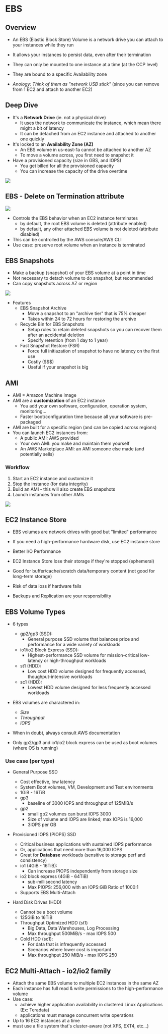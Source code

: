 # EBS

## Overview
* An EBS (Elastic Block Store) Volume is a network drive you can attach to your instances while they run
* It allows your instances to persist data, even after their termination
* They can only be mounted to one instance at a time (at the CCP level)
* They are bound to a specific Availability zone

* *Anology: Think of them as "network USB stick"* (since you can remove from 1 EC2 and attach to another EC2)

## Deep Dive

* It's a **Network Drive** (ie. not a physical drive)
    * It uses the network to communicate the instance, which mean there might a bit of latency
    * It can be detached from an EC2 instance and attached to another one quickly
* It's locked to an **Availability Zone (AZ)**
    * An EBS volume in us-east-1a cannot be attached to another AZ
    * To move a volume across, you first need to snapshot it
* Have a provisioned capacity (size in GBS, and IOPS)
    * You get billed for all the provisioned capacity
    * You can increase the capacity of the drive overtime

<img src="./img/7_EBS/1.png"/>

## EBS - Delete on Termination attribute

<img src="./img/7_EBS/2.png"/>

* Controls the EBS behavior when an EC2 instance terminates
    * by default, the root EBS volume is deleted (attribute enabled)
    * by default, any other attached EBS volume is not deleted (attribute disabled)
* This can be controlled by the AWS console/AWS CLI
* Use case: preserve root volume when an instance is terminated

## EBS Snapshots
* Make a backup (snapshot) of your EBS volume at a point in time
* Not necessary to detach volume to do snapshot, but recommended
* Can copy snapshots across AZ or region

<img src="./img/7_EBS/3.png"/>

* Features
    * EBS Snapshot Archive
        * Move a snapshot to an "archive tier" that is 75% cheaper
        * Takes within 24 to 72 hours for restoring the archive
    * Recycle Bin for EBS Snapshots
        * Setup rules to retain deleted snapshots so you can recover them after an accidental deletion
        * Specify retention (from 1 day to 1 year)
    * Fast Snapshot Restore (FSR)
        * Force full initiazation of snapshot to have no latency on the first use 
        * Costly ($$$)
        * Useful if your snapshot is big

## AMI

* AMI = Amazon Machine Image
* AMI are a **customization** of an EC2 instance
    * You add your own software, configuration, operation system, monitoring...
    * Faster boot/configuration time because all your software is pre-packaged
* AMI are built for a specific region (and can be copied across regions)
* You can launch EC2 instances from:
    * A public AMI: AWS provided
    * Your own AMI: you make and maintain them yourself
    * An AWS Marketplace AMI: an AMI someone else made (and potentially sells)

### Workflow

1. Start an EC2 instance and customize it
2. Stop the instance (for data integrity)
3. Build an AMI - this will also create EBS snapshots
4. Launch instances from other AMIs

<img src="./img/7_EBS/4.png"/>

## EC2 Instance Store

* EBS volumes are network drives with good but "limited" performance
* If you need a high-performance hardware disk, use EC2 instance store

* Better I/O Performance
* EC2 Instance Store lose their storage if they're stopped (ephemeral)
* Good for buffer/cache/scratch data/temporary content (not good for long-term storage)
* Risk of data loss if hardware fails

* Backups and Replication are your responsibility

## EBS Volume Types

* 6 types
    * gp2/gp3 (SSD): 
        * General purpose SSD volume that balances price and performance for a wide variety of workloads
    * io1/io2 Block Express (SSD):
        * Highest-performance SSD volume for mission-critical low-latency or high-throughput workloads
    * st1 (HDD): 
        * Low cost HDD volume designed for frequently accessed, thoughput-intensive workloads
    * sc1 (HDD):
        * Lowest HDD volume designed for less frequently accessed workloads

* EBS volumes are charactered in:
    * *Size*
    * *Throughput* 
    * *IOPS* 

* When in doubt, always consult AWS documentation
* Only gp2/gp3 and io1/io2 block express can be used as boot volumes (where OS is running)

### Use case (per type)
* General Purpose SSD
    * Cost effective, low latency
    * System Boot volumes, VM, Development and Test environments
    * 1GiB - 16TiB
    * gp3
        * baseline of 3000 IOPS and throughput of 125MiB/s
    * gp2 
        * small gp2 volumes can burst IOPS 3000
        * Size of volume and IOPS are linked; max IOPS is 16,000
        * 3IOPS per GB

* Provisioned IOPS (PIOPS) SSD
    * Critical business applications with sustained IOPS performance
    * Or, applications that need more than 16,000 IOPS
    * Great for **Database** workloads (sensitive to storage perf and consistency)
    * io1 (4GiB - 16TiB):
        * Can increase PIOPS independently from storage size
    * io2 block express (4GiB - 64TiB)
        * sub-millisecond latency
        * Max PIOPS: 256,000 with an IOPS:GiB Ratio of 1000:1
    * Supports EBS Multi-Attach
* Hard Disk Drives (HDD)
    * Cannot be a boot volume
    * 125GiB to 16TiB
    * Throughput Optimized HDD (st1)
        * Big Data, Data Warehouses, Log Processing
        * Max throughput 500MiB/s - max IOPS 500
    * Cold HDD (sc1):
        * For data that is infrequently accessed
        * Scenarios where lower cost is important
        * Max throughput 250 MiB/s - max IOPS 250

## EC2 Multi-Attach - io2/io2 family

* Attach the same EBS volume to multiple EC2 instances in the same AZ
* Each instance has full read & write permissions to the high-performance volume
* Use case:
    * achieve higher application availability in clustered Linux Applications (Ex: Teradata)
    * applications must manage concurrent write operations
* Up to 16 EC2 instances at a time
* must use a file system that's cluster-aware (not XFS, EXT4, etc...)